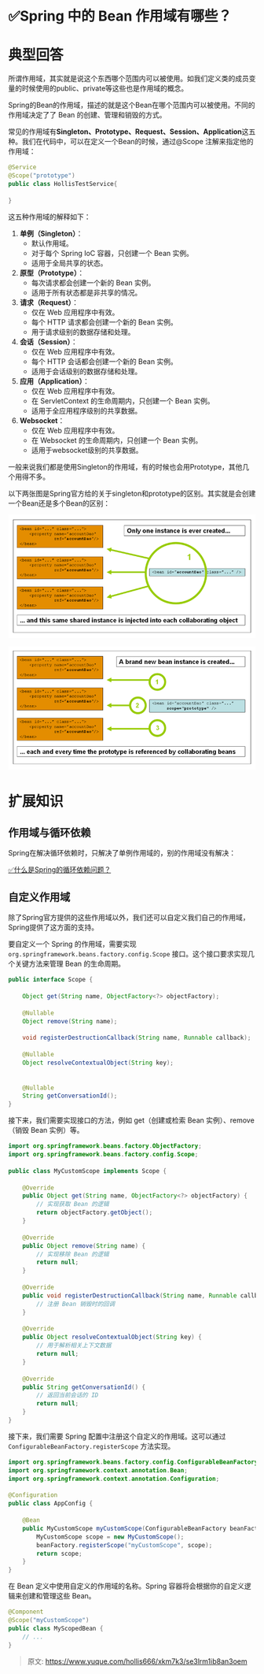 # ✅Spring 中的 Bean 作用域有哪些？

# 典型回答


所谓作用域，其实就是说这个东西哪个范围内可以被使用。如我们定义类的成员变量的时候使用的public、private等这些也是作用域的概念。



Spring的Bean的作用域，描述的就是这个Bean在哪个范围内可以被使用。不同的作用域决定了了 Bean 的创建、管理和销毁的方式。



常见的作用域有**Singleton、Prototype、Request、Session、Application**这五种。我们在代码中，可以在定义一个Bean的时候，通过@Scope 注解来指定他的作用域：



```java
@Service
@Scope("prototype")
public class HollisTestService{
    
}
```



这五种作用域的解释如下：



1. **单例（Singleton）**：
    - 默认作用域。
    - 对于每个 Spring IoC 容器，只创建一个 Bean 实例。
    - 适用于全局共享的状态。
2. **原型（Prototype）**：
    - 每次请求都会创建一个新的 Bean 实例。
    - 适用于所有状态都是非共享的情况。
3. **请求（Request）**：
    - 仅在 Web 应用程序中有效。
    - 每个 HTTP 请求都会创建一个新的 Bean 实例。
    - 用于请求级别的数据存储和处理。
4. **会话（Session）**：
    - 仅在 Web 应用程序中有效。
    - 每个 HTTP 会话都会创建一个新的 Bean 实例。
    - 适用于会话级别的数据存储和处理。
5. **应用（Application）**：
    - 仅在 Web 应用程序中有效。
    - 在 ServletContext 的生命周期内，只创建一个 Bean 实例。
    - 适用于全应用程序级别的共享数据。
6. **Websocket**：
    - 仅在 Web 应用程序中有效。
    - 在 Websocket 的生命周期内，只创建一个 Bean 实例。
    - 适用于websocket级别的共享数据。





一般来说我们都是使用Singleton的作用域，有的时候也会用Prototype，其他几个用得不多。



以下两张图是Spring官方给的关于singleton和prototype的区别。其实就是会创建一个Bean还是多个Bean的区别：



![1704286011989-3259a43c-e6c8-4e44-a09b-377264d0309b.png](./img/Df0GQSWpugTrB3fS/1704286011989-3259a43c-e6c8-4e44-a09b-377264d0309b-408809.png)



![1704286017123-71d1b3d0-1865-461c-b956-3c803f42ee6c.png](./img/Df0GQSWpugTrB3fS/1704286017123-71d1b3d0-1865-461c-b956-3c803f42ee6c-724037.png)



# 扩展知识


## 作用域与循环依赖


Spring在解决循环依赖时，只解决了单例作用域的，别的作用域没有解决：



[✅什么是Spring的循环依赖问题？](https://www.yuque.com/hollis666/xkm7k3/xgbtp0#m0U0D)



## 自定义作用域


除了Spring官方提供的这些作用域以外，我们还可以自定义我们自己的作用域，Spring提供了这方面的支持。



要自定义一个 Spring 的作用域，需要实现 `org.springframework.beans.factory.config.Scope` 接口。这个接口要求实现几个关键方法来管理 Bean 的生命周期。



```java
public interface Scope {

	Object get(String name, ObjectFactory<?> objectFactory);

	@Nullable
	Object remove(String name);

	void registerDestructionCallback(String name, Runnable callback);

	@Nullable
	Object resolveContextualObject(String key);


	@Nullable
	String getConversationId();
}
```



接下来，我们需要实现接口的方法，例如 get（创建或检索 Bean 实例）、remove（销毁 Bean 实例）等。



```java
import org.springframework.beans.factory.ObjectFactory;
import org.springframework.beans.factory.config.Scope;

public class MyCustomScope implements Scope {

    @Override
    public Object get(String name, ObjectFactory<?> objectFactory) {
        // 实现获取 Bean 的逻辑
        return objectFactory.getObject();
    }

    @Override
    public Object remove(String name) {
        // 实现移除 Bean 的逻辑
        return null;
    }

    @Override
    public void registerDestructionCallback(String name, Runnable callback) {
        // 注册 Bean 销毁时的回调
    }

    @Override
    public Object resolveContextualObject(String key) {
        // 用于解析相关上下文数据
        return null;
    }

    @Override
    public String getConversationId() {
        // 返回当前会话的 ID
        return null;
    }
}

```



接下来，我们需要 Spring 配置中注册这个自定义的作用域。这可以通过 `ConfigurableBeanFactory.registerScope` 方法实现。



```java
import org.springframework.beans.factory.config.ConfigurableBeanFactory;
import org.springframework.context.annotation.Bean;
import org.springframework.context.annotation.Configuration;

@Configuration
public class AppConfig {

    @Bean
    public MyCustomScope myCustomScope(ConfigurableBeanFactory beanFactory) {
        MyCustomScope scope = new MyCustomScope();
        beanFactory.registerScope("myCustomScope", scope);
        return scope;
    }
}

```



在 Bean 定义中使用自定义的作用域的名称。Spring 容器将会根据你的自定义逻辑来创建和管理这些 Bean。



```java
@Component
@Scope("myCustomScope")
public class MyScopedBean {
    // ...
}
```



> 原文: <https://www.yuque.com/hollis666/xkm7k3/se3lrm1ib8an3oem>